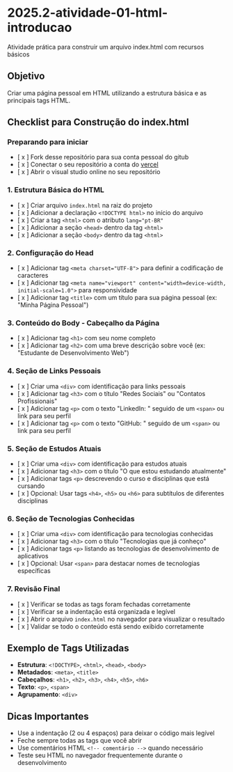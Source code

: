 # 2025.2-atividade-01-html-introducao

Atividade prática para construir um arquivo index.html com recursos básicos

## Objetivo
Criar uma página pessoal em HTML utilizando a estrutura básica e as principais tags HTML.

## Checklist para Construção do index.html

### Preparando para iniciar
- [ x ] Fork desse repositório para sua conta pessoal do gitub
- [ x ] Conectar o seu repositório a conta do [vercel](https://vercel.com)
- [ x ] Abrir o visual studio online no seu repositório

### 1. Estrutura Básica do HTML
- [ x ] Criar arquivo `index.html` na raiz do projeto
- [ x ] Adicionar a declaração `<!DOCTYPE html>` no início do arquivo
- [ x ] Criar a tag `<html>` com o atributo `lang="pt-BR"`
- [ x ] Adicionar a seção `<head>` dentro da tag `<html>`
- [ x ] Adicionar a seção `<body>` dentro da tag `<html>`

### 2. Configuração do Head
- [ x ] Adicionar tag `<meta charset="UTF-8">` para definir a codificação de caracteres
- [ x ] Adicionar tag `<meta name="viewport" content="width=device-width, initial-scale=1.0">` para responsividade
- [ x ] Adicionar tag `<title>` com um título para sua página pessoal (ex: "Minha Página Pessoal")

### 3. Conteúdo do Body - Cabeçalho da Página
- [ x ] Adicionar tag `<h1>` com seu nome completo
- [ x ] Adicionar tag `<h2>` com uma breve descrição sobre você (ex: "Estudante de Desenvolvimento Web")

### 4. Seção de Links Pessoais
- [ x ] Criar uma `<div>` com identificação para links pessoais
- [ x ] Adicionar tag `<h3>` com o título "Redes Sociais" ou "Contatos Profissionais"
- [ x ] Adicionar tag `<p>` com o texto "LinkedIn: " seguido de um `<span>` ou link para seu perfil
- [ x ] Adicionar tag `<p>` com o texto "GitHub: " seguido de um `<span>` ou link para seu perfil

### 5. Seção de Estudos Atuais
- [ x ] Criar uma `<div>` com identificação para estudos atuais
- [ x ] Adicionar tag `<h3>` com o título "O que estou estudando atualmente"
- [ x ] Adicionar tags `<p>` descrevendo o curso e disciplinas que está cursando
- [ x ] Opcional: Usar tags `<h4>`, `<h5>` ou `<h6>` para subtítulos de diferentes disciplinas

### 6. Seção de Tecnologias Conhecidas
- [ x ] Criar uma `<div>` com identificação para tecnologias conhecidas
- [ x ] Adicionar tag `<h3>` com o título "Tecnologias que já conheço"
- [ x ] Adicionar tags `<p>` listando as tecnologias de desenvolvimento de aplicativos
- [ x ] Opcional: Usar `<span>` para destacar nomes de tecnologias específicas

### 7. Revisão Final
- [ x ] Verificar se todas as tags foram fechadas corretamente
- [ x ] Verificar se a indentação está organizada e legível
- [ x ] Abrir o arquivo `index.html` no navegador para visualizar o resultado
- [ x ] Validar se todo o conteúdo está sendo exibido corretamente

## Exemplo de Tags Utilizadas
- **Estrutura**: `<!DOCTYPE>`, `<html>`, `<head>`, `<body>`
- **Metadados**: `<meta>`, `<title>`
- **Cabeçalhos**: `<h1>`, `<h2>`, `<h3>`, `<h4>`, `<h5>`, `<h6>`
- **Texto**: `<p>`, `<span>`
- **Agrupamento**: `<div>`

## Dicas Importantes
- Use a indentação (2 ou 4 espaços) para deixar o código mais legível
- Feche sempre todas as tags que você abrir
- Use comentários HTML `<!-- comentário -->` quando necessário
- Teste seu HTML no navegador frequentemente durante o desenvolvimento
